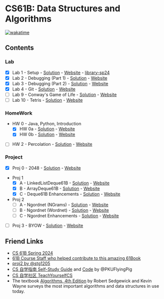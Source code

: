 # CS61B: Data Structures and Algorithms

[![wakatime](https://wakatime.com/badge/github/talentestors/CS61B-sp24.svg)](https://wakatime.com/badge/github/talentestors/CS61B-sp24)

## Contents

### Lab

- [x] Lab 1 - Setup - [Solution](lab/lab01) - [Website](https://sp24.datastructur.es/labs/lab01/) - [library-sp24](https://github.com/Berkeley-CS61B/library-sp24/)
- [x] Lab 2 - Debugging (Part 1) - [Solution](lab/lab02) - [Website](https://sp24.datastructur.es/labs/lab02/)
- [x] Lab 3 - Debugging (Part 2) - [Solution](lab/lab03/) - [Website](https://sp24.datastructur.es/labs/lab03/)
- [x] Lab 4 - Git - [Solution](lab/lab04/) - [Website](https://sp24.datastructur.es/labs/lab04/)
- [ ] Lab 9 - Conway's Game of Life - [Solution](lab/lab09/) - [Website](https://sp24.datastructur.es/labs/lab09/)
- [ ] Lab 10 - Tetris - [Solution](lab/lab10/) - [Website](https://sp24.datastructur.es/labs/lab10/)

### HomeWork

- HW 0 - Java, Python, Introduction
  - [x] HW 0a - [Solution](hw/hw0) - [Website](https://sp24.datastructur.es/homeworks/hw0/hw0a/)
  - [x] HW 0b - [Solution](hw/hw0/hw0b) - [Website](https://sp24.datastructur.es/homeworks/hw0/hw0b/)
- [ ] HW 2 - Percolation - [Solution](hw/hw2) - [Website](https://sp24.datastructur.es/homeworks/hw2/)

### Project

- [x] Proj 0 - 2048 - [Solution](proj/proj0/) - [Website](https://sp24.datastructur.es/projects/proj0/)
- Proj 1
  - [x] A - LinkedListDeque61B - [Solution](proj/proj1a/) - [Website](https://sp24.datastructur.es/projects/proj1a/)
  - [x] B - ArrayDeque61B - [Solution](proj/proj1b/) - [Website](https://sp24.datastructur.es/projects/proj1b/)
  - [x] C - Deque61B Enhancements - [Solution](proj/proj1c/) - [Website](https://sp24.datastructur.es/projects/proj1c/)
- Proj 2
  - [ ] A - Ngordnet (NGrams) - [Solution](proj/proj2a/) - [Website](https://sp24.datastructur.es/projects/proj2a/)
  - [ ] B - Ngordnet (Wordnet) - [Solution](proj/proj2b/) - [Website](https://sp24.datastructur.es/projects/proj2b/)
  - [ ] C - Ngordnet Enhancements - [Solution](proj/proj2c/) - [Website](https://sp24.datastructur.es/projects/proj2c/)
- [ ] Proj 3 - BYOW - [Solution](proj/proj3/) - [Website](https://sp24.datastructur.es/projects/proj3/)

## Friend Links

- [CS 61B Spring 2024](https://sp24.datastructur.es/)
- [61B Course Staff who helped contribute to this amazing 61Book](https://cs61b-2.gitbook.io/cs61b-textbook)
- [proj2 by @stg1205](https://github.com/stg1205/CS61B/tree/master/proj2/byog)
- [CS 自学指南 Self-Study Guide](https://csdiy.wiki) and [Code](https://github.com/PKUFlyingPig/CS61B) by @PKUFlyingPig
- [CS 自学社区 TeachYourselfCS](https://www.learncs.site/)
- The textbook [Algorithms, 4th Edition](https://algs4.cs.princeton.edu/home/) by Robert Sedgewick and Kevin Wayne surveys the most important algorithms and data structures in use today.
